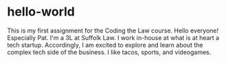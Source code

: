# hello-world
This is my first assignment for the Coding the Law course. 
Hello everyone! Especially Pat. 
I'm a 3L at Suffolk Law. I work in-house at what is at heart a tech startup. Accordingly, I am excited to explore and learn about the complex tech side of the business. I like tacos, sports, and videogames. 
